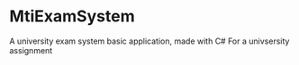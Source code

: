 # MtiExamSystem

A university exam system basic application, made with C#
For a univsersity assignment
